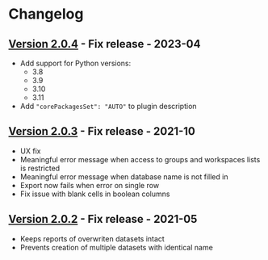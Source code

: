 # Changelog
## [Version 2.0.4](https://github.com/dataiku/dss-plugin-microsoft-power-bi/releases/tag/v2.0.4) - Fix release - 2023-04

- Add support for Python versions:
  - 3.8
  - 3.9
  - 3.10
  - 3.11
- Add `"corePackagesSet": "AUTO"` to plugin description

## [Version 2.0.3](https://github.com/dataiku/dss-plugin-microsoft-power-bi/releases/tag/v2.0.3) - Fix release - 2021-10

- UX fix
- Meaningful error message when access to groups and workspaces lists is restricted
- Meaningful error message when database name is not filled in
- Export now fails when error on single row
- Fix issue with blank cells in boolean columns

## [Version 2.0.2](https://github.com/dataiku/dss-plugin-microsoft-power-bi/releases/tag/v2.0.2) - Fix release - 2021-05

- Keeps reports of overwriten datasets intact
- Prevents creation of multiple datasets with identical name
